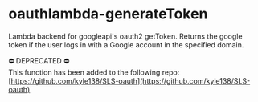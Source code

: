 # oauthlambda-generateToken
Lambda backend for googleapi's oauth2 getToken. Returns the google token if the user logs in with a Google account in the specified domain.

⛔️ DEPRECATED ⛔️  
This function has been added to the following repo:  
[https://github.com/kyle138/SLS-oauth](https://github.com/kyle138/SLS-oauth)

